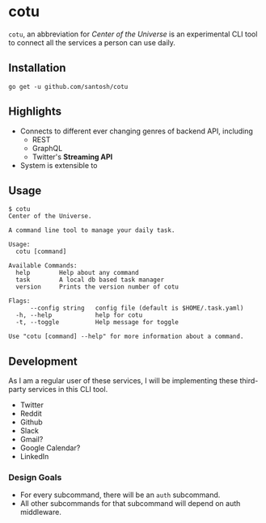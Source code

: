 # cotu

`cotu`, an abbreviation for *Center of the Universe* is an experimental CLI tool to connect all the services a person can use daily.

## Installation

    go get -u github.com/santosh/cotu

## Highlights

<!-- This section only lists non-technical writeup -->

- Connects to different ever changing genres of backend API, including
  - REST
  - GraphQL
  - Twitter's **Streaming API**
- System is extensible to

<!-- More technical writeup to be written on the blog

Is object-oriented.
Follows twelve-factor methodology (don't wait until all are achieved)
Follows different authentication mechanism, OAuth, JWT
Follows different API mechanism

-->

<!-- Post to HackeNews, r/Golang -->

## Usage

```text
$ cotu
Center of the Universe.

A command line tool to manage your daily task.

Usage:
  cotu [command]

Available Commands:
  help        Help about any command
  task        A local db based task manager
  version     Prints the version number of cotu

Flags:
      --config string   config file (default is $HOME/.task.yaml)
  -h, --help            help for cotu
  -t, --toggle          Help message for toggle

Use "cotu [command] --help" for more information about a command.
```

## Development

As I am a regular user of these services, I will be implementing these third-party services in this CLI tool.

- Twitter
- Reddit
- Github
- Slack
- Gmail?
- Google Calendar?
- LinkedIn

### Design Goals

- For every subcommand, there will be an `auth` subcommand.
- All other subcommands for that subcommand will depend on auth middleware.
